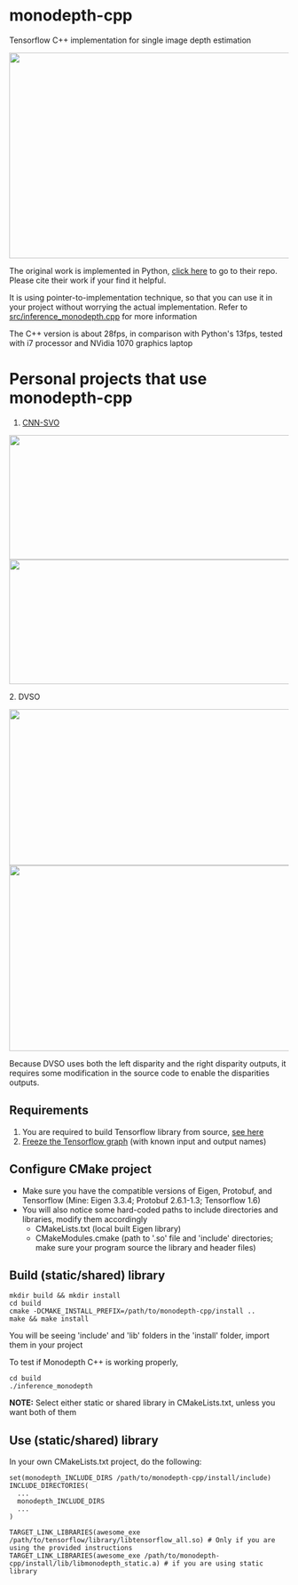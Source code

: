 # monodepth-cpp
Tensorflow C++ implementation for single image depth estimation
<p align="center">
 <img src="https://github.com/yan99033/monodepth-cpp/blob/master/monodepth_preview.gif" width="612" height="370">
</p>

The original work is implemented in Python, [click here](https://github.com/mrharicot/monodepth) to go to their repo. Please cite their work if your find it helpful. 

It is using pointer-to-implementation technique, so that you can use it in your project without worrying the actual implementation. Refer to [src/inference_monodepth.cpp](https://github.com/yan99033/monodepth-cpp/tree/master/src/inference_monodepth.cpp) for more information

The C++ version is about 28fps, in comparison with Python's 13fps, tested with i7 processor and NVidia 1070 graphics laptop

# Personal projects that use monodepth-cpp
1. [CNN-SVO](https://github.com/yan99033/CNN-SVO) 
<p align="center">
 <img src="https://github.com/yan99033/monodepth-cpp/blob/master/kitti_preview.gif" width="723" height="224">
 <img src="https://github.com/yan99033/monodepth-cpp/blob/master/robotcar_preview.gif" width="723" height="224">
</p>
2. DVSO
<p align="center">
 <img src="https://github.com/yan99033/monodepth-cpp/blob/master/dvso_kitti_preview.gif" width="723" height="281">
 <img src="https://github.com/yan99033/monodepth-cpp/blob/master/dvso_final_map.gif" width="723" height="334">
</p>
Because DVSO uses both the left disparity and the right disparity outputs, it requires some modification in the source code to enable the disparities outputs.



## Requirements
1. You are required to build Tensorflow library from source, [see here](https://github.com/yan99033/monodepth-cpp/tree/master/Tensorflow_build_instructions)
2. [Freeze the Tensorflow graph](https://github.com/yan99033/monodepth-cpp/tree/master/freeze_graph) (with known input and output names)


## Configure CMake project
* Make sure you have the compatible versions of Eigen, Protobuf, and Tensorflow (Mine: Eigen 3.3.4; Protobuf 2.6.1-1.3; Tensorflow 1.6)
* You will also notice some hard-coded paths to include directories and libraries, modify them accordingly
  * CMakeLists.txt (local built Eigen library)
  * CMakeModules.cmake (path to '.so' file and 'include' directories; make sure your program source the library and header files)


## Build (static/shared) library

```
mkdir build && mkdir install
cd build
cmake -DCMAKE_INSTALL_PREFIX=/path/to/monodepth-cpp/install ..
make && make install
```

You will be seeing 'include' and 'lib' folders in the 'install' folder, import them in your project

To test if Monodepth C++ is working properly,
```
cd build
./inference_monodepth
```

**NOTE:** Select either static or shared library in CMakeLists.txt, unless you want both of them

## Use (static/shared) library
In your own CMakeLists.txt project, do the following:

```
set(monodepth_INCLUDE_DIRS /path/to/monodepth-cpp/install/include)
INCLUDE_DIRECTORIES(
  ...
  monodepth_INCLUDE_DIRS
  ...
)

TARGET_LINK_LIBRARIES(awesome_exe /path/to/tensorflow/library/libtensorflow_all.so) # Only if you are using the provided instructions
TARGET_LINK_LIBRARIES(awesome_exe /path/to/monodepth-cpp/install/lib/libmonodepth_static.a) # if you are using static library

```

